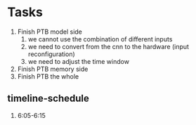 # Tasks
1. Finish PTB model side
   1. we cannot use the combination of different inputs
   2. we need to convert from the cnn to the hardware (input reconfiguration)
   3. we need to adjust the time window
2. Finish PTB memory side
3. Finish PTB the whole

## timeline-schedule
1. 6:05-6:15 